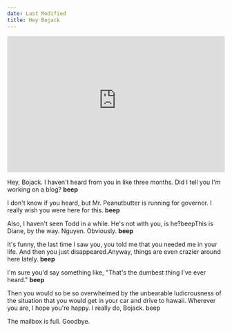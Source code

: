 ```yaml
---
date: Last Modified
title: Hey Bojack
---
```


<iframe width="100%" height="315" src="https://www.youtube-nocookie.com/embed/uyYQJPSZ_bk" title="YouTube video player" frameborder="0" allow="accelerometer; autoplay; clipboard-write; encrypted-media; gyroscope; picture-in-picture" allowfullscreen></iframe>

Hey, Bojack. I haven't heard from you in like three months.
Did I tell you I'm working on a blog?
**beep**

I don't know if you heard, but Mr. Peanutbutter is running for governor.
I really wish you were here for this.
**beep**

Also, I haven't seen Todd in a while.
He's not with you, is he?beepThis is Diane, by the way. Nguyen. Obviously.
**beep**

It's funny, the last time I saw you, you told me that you needed me in your life.
And then you just disappeared.Anyway, things are even crazier around here lately.
**beep**

I'm sure you'd say something like, "That's the dumbest thing I've ever heard."
**beep**

Then you would so be so overwhelmed by the unbearable ludicrousness of the situation that you would get in your car and drive to hawaii. Wherever you are, I hope you're happy. I really do, Bojack.
beep

The mailbox is full. Goodbye.
